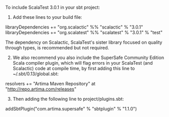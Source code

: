 To include ScalaTest 3.0.1 in your sbt project:

1. Add these lines to your build file:

libraryDependencies += "org.scalactic" %% "scalactic" % "3.0.1"
libraryDependencies += "org.scalatest" %% "scalatest" % "3.0.1" % "test"

The dependency on Scalactic, ScalaTest's sister library focused on quality through types, is recommended but not required.


2. We also recommend you also include the SuperSafe Community Edition Scala compiler plugin, 
which will flag errors in your ScalaTest (and Scalactic) code at compile time, by first adding 
this line to ~/.sbt/0.13/global.sbt:

resolvers += "Artima Maven Repository" at "http://repo.artima.com/releases"


3. Then adding the following line to project/plugins.sbt:

addSbtPlugin("com.artima.supersafe" % "sbtplugin" % "1.1.0")


